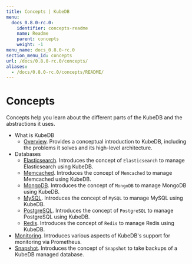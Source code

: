 ```yaml
---
title: Concepts | KubeDB
menu:
  docs_0.8.0-rc.0:
    identifier: concepts-readme
    name: Readme
    parent: concepts
    weight: -1
menu_name: docs_0.8.0-rc.0
section_menu_id: concepts
url: /docs/0.8.0-rc.0/concepts/
aliases:
  - /docs/0.8.0-rc.0/concepts/README/
---
```


# Concepts

Concepts help you learn about the different parts of the KubeDB and the abstractions it uses.

- What is KubeDB
  - [Overview](/docs/concepts/what-is-kubedb/overview.md). Provides a conceptual introduction to KubeDB, including the problems it solves and its high-level architecture.
- Databases
  - [Elasticsearch](/docs/concepts/databases/elasticsearch.md). Introduces the concept of `Elasticsearch` to manage Elasticsearch using KubeDB.
  - [Memcached](/docs/concepts/databases/memcached.md). Introduces the concept of `Memcached` to manage Memcached using KubeDB.
  - [MongoDB](/docs/concepts/databases/mongodb.md). Introduces the concept of `MongoDB` to manage MongoDB using KubeDB.
  - [MySQL](/docs/concepts/databases/mysql.md). Introduces the concept of `MySQL` to manage MySQL using KubeDB.
  - [PostgreSQL](/docs/concepts/databases/postgres.md). Introduces the concept of `PostgreSQL` to manage PostgreSQL using KubeDB.
  - [Redis](/docs/concepts/databases/redis.md). Introduces the concept of `Redis` to manage Redis using KubeDB.
- [Monitoring](/docs/concepts/monitoring.md). Introduces various aspects of KubeDB's support for monitoring via Prometheus.
- [Snapshot](/docs/concepts/snapshot.md). Introduces the concept of `Snapshot` to take backups of a KubeDB managed database.
